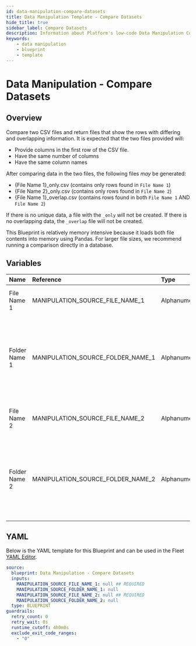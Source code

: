 ```yaml
---
id: data-manipulation-compare-datasets
title: Data Manipulation Template - Compare Datasets
hide_title: true
sidebar_label: Compare Datasets
description: Information about Platform's low-code Data Manipulation Compare Datasets blueprint. Compare two CSV files and return files that show the rows with unique and overlapping information.
keywords:
    - data manipulation
    - blueprint
    - template
---
```


# Data Manipulation - Compare Datasets

## Overview

Compare two CSV files and return files that show the rows with differing and overlapping information. It is expected that the two files provided will:
- Provide columns in the first row of the CSV file.
- Have the same number of columns
- Have the same column names

After comparing data in the two files, the following files _may_ be generated:
- {File Name 1}_only.csv (contains only rows found in `File Name 1`)
- {File Name 2}_only.csv (contains only rows found in `File Name 2`)
- {File Name 1}_overlap.csv (contains rows found in both `File Name 1` AND `File Name 2`)

If there is no unique data, a file with the `_only` will not be created. If there is no overlapping data, the `_overlap` file will not be created.

This Blueprint is relatively memory intensive because it loads both file contents into memory using Pandas. For larger file sizes, we recommend running a comparison directly in a database.



## Variables

| Name          | Reference                         | Type         | Required           | Default | Options | Description                                                                                                       |
|:--------------|:----------------------------------|:-------------|:-------------------|:--------|:--------|:------------------------------------------------------------------------------------------------------------------|
| File Name 1   | MANIPULATION_SOURCE_FILE_NAME_1   | Alphanumeric | :white_check_mark: | -       | -       | Name of the target file on Platform.                                                                              |
| Folder Name 1 | MANIPULATION_SOURCE_FOLDER_NAME_1 | Alphanumeric | :heavy_minus_sign: | -       | -       | Name of the local folder on Platform where the target file lives. If left blank, will look in the home directory. |
| File Name 2   | MANIPULATION_SOURCE_FILE_NAME_2   | Alphanumeric | :white_check_mark: | -       | -       | Name of the 2nd target file on Platform.                                                                          |
| Folder Name 2 | MANIPULATION_SOURCE_FOLDER_NAME_2 | Alphanumeric | :heavy_minus_sign: | -       | -       | Name of the local folder on Platform where the target file lives. If left blank, will look in the home directory. |


## YAML

Below is the YAML template for this Blueprint and can be used in the Fleet [YAML Editor](../../reference/fleets/yaml-editor.md).

```yaml
source:
  blueprint: Data Manipulation - Compare Datasets
  inputs:
    MANIPULATION_SOURCE_FILE_NAME_1: null ## REQUIRED
    MANIPULATION_SOURCE_FOLDER_NAME_1: null 
    MANIPULATION_SOURCE_FILE_NAME_2: null ## REQUIRED
    MANIPULATION_SOURCE_FOLDER_NAME_2: null 
  type: BLUEPRINT
guardrails:
  retry_count: 0
  retry_wait: 0s
  runtime_cutoff: 4h0m0s
  exclude_exit_code_ranges:
    - "0"
```

